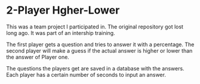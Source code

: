 # 2-Player Hgher-Lower

This was a team project I participated in. The original repository got lost long ago.
It was part of an intership training.

The first player gets a question and tries to answer it with a percentage.
The second player will make a guess if the actual answer is higher or lower than the answer of Player one.

The questions the players get are saved in a database with the answers.
Each player has a certain number of seconds to input an answer.

